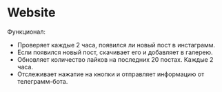 # Website
Функционал:
- Проверяет каждые 2 часа, появился ли новый пост в инстаграмм.
- Если появился новый пост, скачивает его и добавляет в галерею.
- Обновляет количество лайков на последних 20 постах. Каждые 2 часа.
- Отслеживает нажатие на кнопки и отправляет информацию от телеграмм-бота.